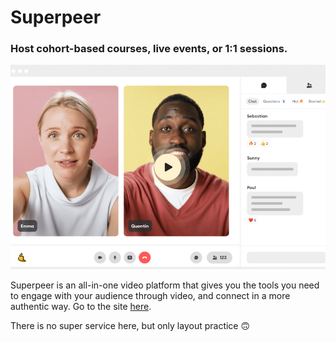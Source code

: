# Superpeer

### Host cohort-based courses, live events, or 1:1 sessions.

[![link](./img/interface.jpg)](https://klevodev.github.io/superpeer/)

Superpeer is an all-in-one video platform that gives you the tools you need to engage with your audience through video, and connect in a more authentic way. Go to the site [here](https://klevodev.github.io/superpeer/).

There is no super service here, but only layout practice 🙃